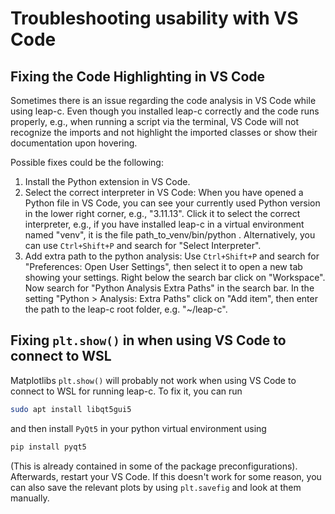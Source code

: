 # Troubleshooting usability with VS Code

## Fixing the Code Highlighting in VS Code

Sometimes there is an issue regarding the code analysis in VS Code while using leap-c. 
Even though you installed leap-c correctly and the code runs properly, e.g., when running a script via the terminal,
VS Code will not recognize the imports and not highlight the imported classes or show their documentation upon hovering.

Possible fixes could be the following:
1. Install the Python extension in VS Code.
2. Select the correct interpreter in VS Code: When you have opened a Python file in VS Code, 
you can see your currently used Python version in the lower right corner, e.g., "3.11.13". Click it to select
the correct interpreter, e.g., if you have installed leap-c in a virtual environment named "venv", it is the file
path_to_venv/bin/python . Alternatively, you can use `Ctrl+Shift+P` and search for "Select Interpreter".
3. Add extra path to the python analysis: Use `Ctrl+Shift+P` and search for "Preferences: Open User Settings", 
then select it to open a new tab showing your settings. Right below the search bar click on "Workspace". 
Now search for "Python Analysis Extra Paths" in the search bar.
In the setting "Python > Analysis: Extra Paths" click on "Add item", then enter the path to the leap-c root folder, e.g.
"~/leap-c".

## Fixing `plt.show()` in when using VS Code to connect to WSL
Matplotlibs `plt.show()` will probably not work when using VS Code to connect to WSL for running leap-c.
To fix it, you can run
```bash
sudo apt install libqt5gui5
```
and then install
`PyQt5` in your python virtual environment using
```bash
pip install pyqt5
```
(This is already contained in some of the package preconfigurations).
Afterwards, restart your VS Code.
If this doesn't work for some reason, you can also save the relevant plots by using `plt.savefig` 
and look at them manually.
